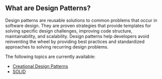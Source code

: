 ## What are Design Patterns?

Design patterns are reusable solutions to common problems that occur in software design. They are proven strategies that provide templates for solving specific design challenges, improving code structure, maintainability, and scalability. Design patterns help developers avoid reinventing the wheel by providing best practices and standardized approaches to solving recurring design problems.

The following topics are currently available:

- [Creational Design Patterns](https://github.com/olicassis/cs-studies/tree/main/system-design/design-patterns/creational-design-patterns)
- [SOLID](https://github.com/olicassis/cs-studies/tree/main/system-design/design-patterns/solid)
